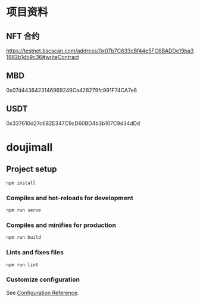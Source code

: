# 项目资料

## NFT 合约

https://testnet.bscscan.com/address/0x07b7C633cBf44e5FC6BADDe19ba31982b1db9c36#writeContract

## MBD

0x07d4436423146969249Ca428279fc991F74CA7e8

## USDT

0x337610d27c682E347C9cD60BD4b3b107C9d34dDd

# doujimall

## Project setup

```
npm install
```

### Compiles and hot-reloads for development

```
npm run serve
```

### Compiles and minifies for production

```
npm run build
```

### Lints and fixes files

```
npm run lint
```

### Customize configuration

See [Configuration Reference](https://cli.vuejs.org/config/).
